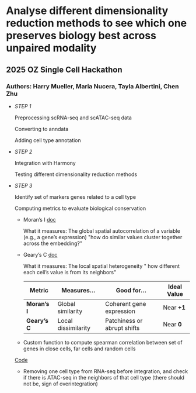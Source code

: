 # Analyse different dimensionality reduction methods to see which one preserves biology best across unpaired modality 
## 2025 OZ Single Cell Hackathon 
### Authors: Harry Mueller, Maria Nucera, Tayla Albertini, Chen Zhu

- *STEP 1*

  Preprocessing scRNA-seq and scATAC-seq data

  Converting to anndata

  Adding cell type annotation
  
- *STEP 2*
  
  Integration with Harmony

  Testing different dimensionality reduction methods

- *STEP 3*

  Identify set of markers genes related to a cell type

  Computing metrics to evaluate biological conservation
  - Moran’s I
    [doc](https://scanpy.readthedocs.io/en/stable/generated/scanpy.metrics.morans_i.html)
    
    What it measures:
    The global spatial autocorrelation of a variable (e.g., a gene’s expression) "how do similar values cluster together across the embedding?"
  - Geary’s C
    [doc](https://scanpy.readthedocs.io/en/stable/generated/scanpy.metrics.gearys_c.html)

    What it measures:
   The local spatial heterogeneity " how different each cell’s value is from its neighbors"

    | Metric        | Measures…           | Good for…                   | Ideal Value |
    | ------------- | ------------------- | --------------------------- | ----------- |
    | **Moran’s I** | Global similarity   | Coherent gene expression    | Near **+1** |
    | **Geary’s C** | Local dissimilarity | Patchiness or abrupt shifts | Near **0**  |

  - Custom function to compute spearman correlation between set of genes in close cells, far cells and random cells


   [Code](https://github.com/harrymueller/hackathon_multiomic_embeddings/blob/main/Biological_conservation_metrics.ipynb)



  - Removing one cell type from RNA-seq before integration, and check if there is ATAC-seq in the neighbors of that cell type (there should not be, sign of overintegration)
